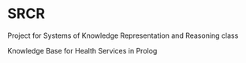 # SRCR

Project for Systems of Knowledge Representation and Reasoning class

Knowledge Base for Health Services in Prolog
